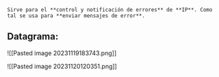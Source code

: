 ```ad-important
Sirve para el **control y notificación de errores** de **IP**. Como tal se usa para **enviar mensajes de error**.
```


## Datagrama:

![[Pasted image 20231119183743.png]]

![[Pasted image 20231120120351.png]]
